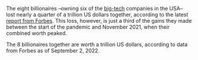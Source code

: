 
The eight billionaires –owning six of the [big-tech](https://en.wikipedia.org/wiki/Big_Tech) companies in the USA– lost nearly a quarter of a trillion US dollars together, according to the latest [report from Forbes](https://www.forbes.com/billionaires/). This loss, however, is just a third of the gains they made between the start of the pandemic and November 2021, when their combined worth peaked.

The 8 billionaires together are worth a trillion US dollars, according to data from Forbes as of September 2, 2022.
